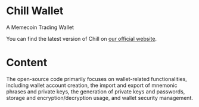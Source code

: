 # Chill Wallet

A Memecoin Trading Wallet

You can find the latest version of Chill on [our official website](https://chill.fun/).

# Content
The open-source code primarily focuses on wallet-related functionalities, including wallet account creation, the import and export of mnemonic phrases and private keys, the generation of private keys and passwords, storage and encryption/decryption usage, and wallet security management.

